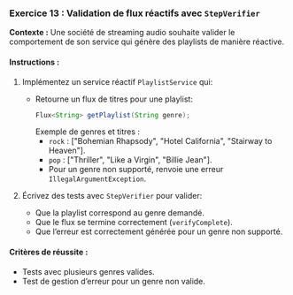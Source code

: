 ### **Exercice 13 : Validation de flux réactifs avec `StepVerifier`**
**Contexte :**
Une société de streaming audio souhaite valider le comportement de son service qui génère des playlists de manière réactive.

#### **Instructions** :
1. Implémentez un service réactif `PlaylistService` qui:
    - Retourne un flux de titres pour une playlist:
      ```java
      Flux<String> getPlaylist(String genre);
      ```
      Exemple de genres et titres :
        - `rock` : ["Bohemian Rhapsody", "Hotel California", "Stairway to Heaven"].
        - `pop` : ["Thriller", "Like a Virgin", "Billie Jean"].
        - Pour un genre non supporté, renvoie une erreur `IllegalArgumentException`.

2. Écrivez des tests avec `StepVerifier` pour valider:
    - Que la playlist correspond au genre demandé.
    - Que le flux se termine correctement (`verifyComplete`).
    - Que l’erreur est correctement générée pour un genre non supporté.

#### **Critères de réussite** :
- Tests avec plusieurs genres valides.
- Test de gestion d’erreur pour un genre non valide.